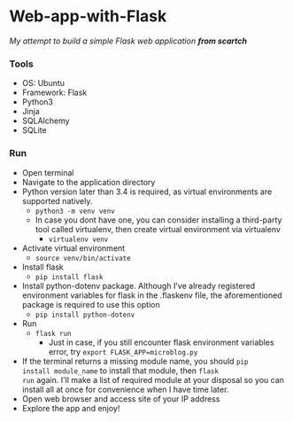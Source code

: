 # Web-app-with-Flask

_My attempt to build a simple Flask web application **from scartch**_

### Tools

* OS: Ubuntu
* Framework: Flask
* Python3
* Jinja
* SQLAlchemy
* SQLite

### Run
* Open terminal
* Navigate to the application directory
* Python version later than 3.4 is required, as virtual environments are supported natively.
  + <code>python3 -m venv venv</code>
  * In case you dont have one, you can consider installing a third-party tool called virtualenv, then create virtual environment via virtualenv
    + <code>virtualenv venv</code>
* Activate virtual environment
  + <code>source venv/bin/activate</code>
* Install flask
  + <code>pip install flask</code>
* Install python-dotenv package. Although I've already registered environment variables for flask in the .flaskenv file, the aforementioned package is required to use this option
  + <code>pip install python-dotenv</code>
* Run
  + <code>flask run</code>
    + Just in case, if you still encounter flask environment variables error, try
      <code>export FLASK_APP=microblog.py</code>
* If the terminal returns a missing module name, you should <code>pip install module_name</code> to install that module, then <code>flask run</code> again. I'll make a list of required module at your disposal so you can install all at once for convenience when I have time later.
* Open web browser and access site of your IP address
* Explore the app and enjoy!
